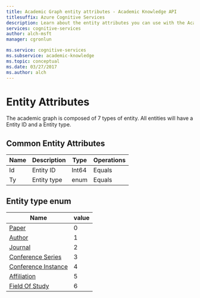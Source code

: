 ```yaml
---
title: Academic Graph entity attributes - Academic Knowledge API
titlesuffix: Azure Cognitive Services
description: Learn about the entity attributes you can use with the Academic Graph in the Academic Knowledge API.
services: cognitive-services
author: alch-msft
manager: cgronlun

ms.service: cognitive-services
ms.subservice: academic-knowledge
ms.topic: conceptual
ms.date: 03/27/2017
ms.author: alch
---
```


# Entity Attributes

The academic graph is composed of 7 types of entity. All entities will have a Entity ID and a Entity type.

## Common Entity Attributes
Name	|Description	            |Type       | Operations
------- | ------------------------- | --------- | ----------------------------
Id		|Entity ID					|Int64		|Equals
Ty 		|Entity type 				|enum	|Equals

## Entity type enum
Name 															|value
----------------------------------------------------------------|-----
[Paper](PaperEntityAttributes.md)								|0
[Author](AuthorEntityAttributes.md)								|1
[Journal](JournalEntityAttributes.md)	 						|2
[Conference Series](JournalEntityAttributes.md)					|3
[Conference Instance](ConferenceInstanceEntityAttributes.md)	|4
[Affiliation](AffiliationEntityAttributes.md)					|5
[Field Of Study](FieldsOfStudyEntityAttributes.md)						|6

